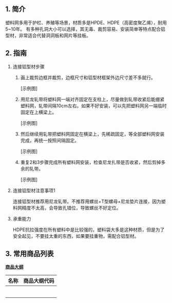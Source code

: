 ## 1. 简介

塑料网多用于护栏、养殖等场景，材质多是HPDE、HDPE（高密度聚乙烯），耐用5\~10年。
有多种孔洞大小可以选择，其无毒、裁剪容易、安装简单等特点配合铝型材，非常适合代替洞洞板和网片等挂板。

## 2. 指南

1. 连接铝型材步骤
	1. 画上裁剪边框并裁剪，边框尺寸和铝型材框架外边尺寸差不多就行。
	
		[示例图]
	
	2. 用尼龙轧带将塑料网一端对齐固定在支柱上，尽量做到轧带收紧后能绷紧塑料网，轧带间隔10cm左右。如果不好安装，可以先把塑料网另一端临时固定在上横梁上。
	
		[示例图]
	
	3. 然后继续用轧带把塑料网固定在横梁上，先稀疏固定，等全部塑料网安装完成，再统一按照间隔固定。
	
		[示例图]
	
	4. 重复2和3步骤完成所有塑料网安装，检查尼龙扎带是否收紧，然后剪掉多余的轧带。
	
		[示例图]

2. 连接铝型材注意事项1

	连接铝型材推荐用尼龙轧带。不推荐用螺丝+T型螺母+尼龙垫片连接，因为塑料网精度不太高，会导致孔错位，导致螺丝不好定位。

3. 承重能力

	HDPE抗拉强度在所有塑料中是比较强的，塑料袋大多是这种材质，但是为了安全起见，不要挂太重的东西，如果要挂重物，需配合铝型材。

## 3. 常用商品列表

**[商品大纲](https://gitee.com/kukela/diy-furniture/tree/master/doc/商品大纲.md)**

| 名称 | 商品大纲代码 |
| - | - |
| | |
| | |
| | |
| | |
| | |
| | |
